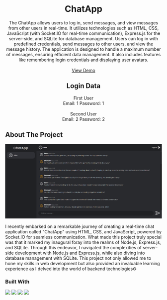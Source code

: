 <br />
<div align="center">

<h1 align="center">ChatApp</h1>

  <p align="center">
The ChatApp allows users to log in, send messages, and view messages from other users in real-time. It utilizes technologies such as HTML, CSS, JavaScript (with Socket.IO for real-time communication), Express.js for the server-side, and SQLite for database management. Users can log in with predefined credentials, send messages to other users, and view the message history. The application is designed to handle a maximum number of messages, ensuring efficient data management. It also includes features like remembering login credentials and displaying user avatars.
    <br />
    <br />
    <a href="https://chatapp-lorv.onrender.com">View Demo</a>
    <br />
    <h2>Login Data</h2>
    First User
    <br />
    Email: 1
    Password: 1
    <br />
    <br />
    Second User
    <br />
    Email: 2
    Password: 2
  </p>
</div>


## About The Project

<img src='./src/img/screenshot.png'>


I recently embarked on a remarkable journey of creating a real-time chat application called "ChatApp" using HTML, CSS, and JavaScript, powered by Socket.IO for seamless communication. What made this project truly special was that it marked my inaugural foray into the realms of Node.js, Express.js, and SQLite. Through this endeavor, I navigated the complexities of server-side development with Node.js and Express.js, while also diving into database management with SQLite. This project not only allowed me to hone my skills in web development but also provided an invaluable learning experience as I delved into the world of backend technologies⚙️



### Built With

<div>
  <img src='./icons/react.svg'>
  <img src='./icons/file-type-typescript-official.svg'>
  <img src='./icons/vitejs.svg'>
  <img src='./icons/chakraui.svg'>
</div>

